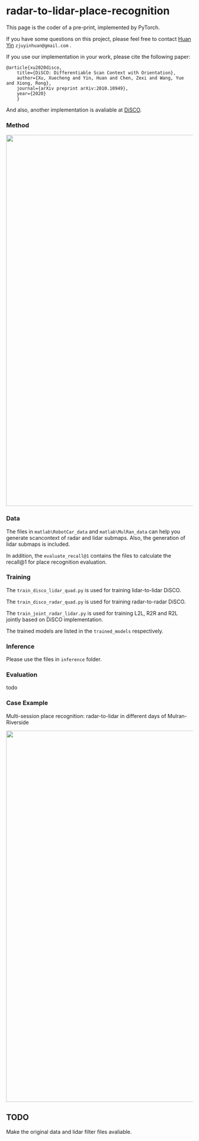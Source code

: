 # radar-to-lidar-place-recognition

This page is the coder of a pre-print, implemented by PyTorch.

If you have some questions on this project, please feel free to contact [Huan Yin](https://yinhuan.site/) `zjuyinhuan@gmail.com` .

If you use our implementation in your work, please cite the following paper:

    @article{xu2020disco,
        title={DiSCO: Differentiable Scan Context with Orientation},
        author={Xu, Xuecheng and Yin, Huan and Chen, Zexi and Wang, Yue and Xiong, Rong},
        journal={arXiv preprint arXiv:2010.10949},
        year={2020}
        }

And also, another implementation is avaliable at [DiSCO](https://github.com/MaverickPeter/DiSCO-pytorch).

### Method
<img src="https://github.com/ZJUYH/radar-to-lidar-place-recognition/blob/main/image/methods.png" width= 1000>

### Data

The files in `matlab\RobotCar_data` and `matlab\MulRan_data` can help you generate scancontext of radar and lidar submaps. Also, the generation of lidar submaps is included.

In addition, the `evaluate_recall@1` contains the files to calculate the recall@1 for place recognition evaluation.

### Training
The `train_disco_lidar_quad.py` is used for training lidar-to-lidar DiSCO.

The `train_disco_radar_quad.py` is used for training radar-to-radar DiSCO.

The `train_joint_radar_lidar.py` is used for training L2L, R2R and R2L jointly based on DiSCO implementation.

The trained models are listed in the `trained_models` respectively.

### Inference
Please use the files in `inference` folder.

### Evaluation
todo

### Case Example

Multi-session place recognition: radar-to-lidar in different days of Mulran-Riverside

<img src="https://github.com/ZJUYH/radar-to-lidar-place-recognition/blob/main/image/case.png" width= 1000>

## TODO

Make the original data and lidar filter files avaliable.
